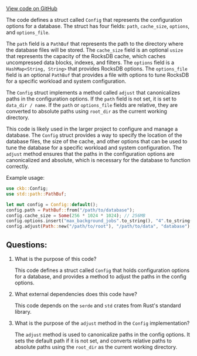 [View code on GitHub](https://github.com/nervosnetwork/ckb/util/app-config/src/configs/db.rs)

The code defines a struct called `Config` that represents the configuration options for a database. The struct has four fields: `path`, `cache_size`, `options`, and `options_file`. 

The `path` field is a `PathBuf` that represents the path to the directory where the database files will be stored. The `cache_size` field is an optional `usize` that represents the capacity of the RocksDB cache, which caches uncompressed data blocks, indexes, and filters. The `options` field is a `HashMap<String, String>` that provides RocksDB options. The `options_file` field is an optional `PathBuf` that provides a file with options to tune RocksDB for a specific workload and system configuration.

The `Config` struct implements a method called `adjust` that canonicalizes paths in the configuration options. If the `path` field is not set, it is set to `data_dir / name`. If the `path` or `options_file` fields are relative, they are converted to absolute paths using `root_dir` as the current working directory.

This code is likely used in the larger project to configure and manage a database. The `Config` struct provides a way to specify the location of the database files, the size of the cache, and other options that can be used to tune the database for a specific workload and system configuration. The `adjust` method ensures that the paths in the configuration options are canonicalized and absolute, which is necessary for the database to function correctly. 

Example usage:

```rust
use ckb::Config;
use std::path::PathBuf;

let mut config = Config::default();
config.path = PathBuf::from("/path/to/database");
config.cache_size = Some(256 * 1024 * 1024); // 256MB
config.options.insert("max_background_jobs".to_string(), "4".to_string());
config.adjust(Path::new("/path/to/root"), "/path/to/data", "database");
```
## Questions: 
 1. What is the purpose of this code?
    
    This code defines a struct called `Config` that holds configuration options for a database, and provides a method to adjust the paths in the config options.

2. What external dependencies does this code have?
    
    This code depends on the `serde` and `std` crates from Rust's standard library.

3. What is the purpose of the `adjust` method in the `Config` implementation?
    
    The `adjust` method is used to canonicalize paths in the config options. It sets the default path if it is not set, and converts relative paths to absolute paths using the `root_dir` as the current working directory.